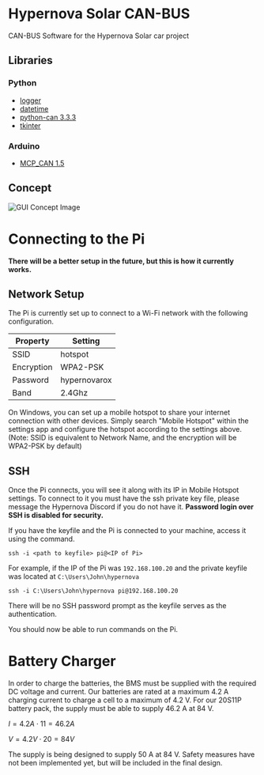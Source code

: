 # Hypernova Solar CAN-BUS
CAN-BUS Software for the Hypernova Solar car project

## Libraries
### Python
* [logger](https://docs.python.org/3/howto/logging.html)
* [datetime](https://docs.python.org/3/library/datetime.html)
* [python-can 3.3.3](https://python-can.readthedocs.io/en/master/)
* [tkinter](https://docs.python.org/3/library/tkinter.html)
### Arduino
* [MCP_CAN 1.5](https://github.com/coryjfowler/MCP_CAN_lib)
## Concept
![GUI Concept Image](https://user-images.githubusercontent.com/71153497/94322067-6c2bb080-ff5f-11ea-8db7-31932fe6fd47.png)

# Connecting to the Pi
**There will be a better setup in the future, but this is how it currently works.**
## Network Setup
The Pi is currently set up to connect to a Wi-Fi network with the following configuration.

| Property     | Setting       |
|--------------|---------------|
|SSID          | hotspot       |
|Encryption    | WPA2-PSK      |
|Password      | hypernovarox  |
|Band          | 2.4Ghz        |

On Windows, you can set up a mobile hotspot to share your internet connection with other devices. Simply search "Mobile Hotspot" within the settings app and configure the hotspot according to the settings above. (Note: SSID is equivalent to Network Name, and the encryption will be WPA2-PSK by default)

## SSH
Once the Pi connects, you will see it along with its IP in Mobile Hotspot settings. To connect to it you must have the ssh private key file, please message the Hypernova Discord if you do not have it. **Password login over SSH is disabled for security.**

If you have the keyfile and the Pi is connected to your machine, access it using the command.
```
ssh -i <path to keyfile> pi@<IP of Pi>
```

For example, if the IP of the Pi was `192.168.100.20` and the private keyfile was located at `C:\Users\John\hypernova`
```
ssh -i C:\Users\John\hypernova pi@192.168.100.20
```

There will be no SSH password prompt as the keyfile serves as the authentication.

You should now be able to run commands on the Pi.

# Battery Charger
In order to charge the batteries, the BMS must be supplied with the required DC voltage and current. Our batteries are rated at a maximum 4.2 A charging current to charge a cell to a maximum of 4.2 V. For our 20S11P battery pack, the supply must be able to supply 46.2 A at 84 V.

$I = 4.2 A \cdot 11 = 46.2 A$

$V = 4.2 V \cdot 20 = 84 V$

The supply is being designed to supply 50 A at 84 V. Safety measures have not been implemented yet, but will be included in the final design.
